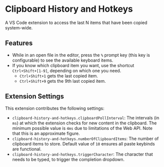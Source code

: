 # Clipboard History and Hotkeys

A VS Code extension to access the last N items that have been copied system-wide.

## Features

- While in an open file in the editor, press the `%` prompt key (this key is configurable) to see the available keyboard items.
- If you know which clipboard item you want, use the shortcut `Ctrl+Shift+[1-9]`, depending on which one you need.
  - `Ctrl+Shift+1` gets the last copied item.
  - `Ctrl+Shift+9` gets the 9th last copied item.

<!-- Describe specific features of your extension including screenshots of your extension in action. Image paths are relative to this README file.

For example if there is an image subfolder under your extension project workspace:

\!\[feature X\]\(images/feature-x.png\) -->

<!-- > Tip: Many popular extensions utilize animations. This is an excellent way to show off your extension! We recommend short, focused animations that are easy to follow. -->

<!-- ## Requirements

If you have any requirements or dependencies, add a section describing those and how to install and configure them. -->

## Extension Settings

This extension contributes the following settings:

- `clipboard-history-and-hotkeys.clipboardPollInterval`: The intervals (in `ms`) at which the extension checks for new content in the clipboard. The minimum possible value is `4ms` due to limitations of the Web API. Note that this is an approximate figure.
- `clipboard-history-and-hotkeys.numberOfClipboardItems`: The number of clipboard items to store. Default value of `10` ensures all paste keybinds are functional.
- `clipboard-history-and-hotkeys.triggerCharacter`: The character that needs to be typed, to trigger the completion dropdown.

<!-- ## Known Issues

Calling out known issues can help limit users opening duplicate issues against your extension.

## Release Notes

Users appreciate release notes as you update your extension.

### 1.0.0

Initial release of ...

### 1.0.1

Fixed issue #.

### 1.1.0

Added features X, Y, and Z.

---

## Following extension guidelines

Ensure that you've read through the extensions guidelines and follow the best practices for creating your extension.

* [Extension Guidelines](https://code.visualstudio.com/api/references/extension-guidelines)

## Working with Markdown

You can author your README using Visual Studio Code. Here are some useful editor keyboard shortcuts:

* Split the editor (`Cmd+\` on macOS or `Ctrl+\` on Windows and Linux).
* Toggle preview (`Shift+Cmd+V` on macOS or `Shift+Ctrl+V` on Windows and Linux).
* Press `Ctrl+Space` (Windows, Linux, macOS) to see a list of Markdown snippets.

## For more information

* [Visual Studio Code's Markdown Support](http://code.visualstudio.com/docs/languages/markdown)
* [Markdown Syntax Reference](https://help.github.com/articles/markdown-basics/)

**Enjoy!**

# dev guidelines

- Read [this](https://code.visualstudio.com/api/references/activation-events#onStartupFinished) link to understand why `onStartupFinished` is used as an `activationEvent`. -->
